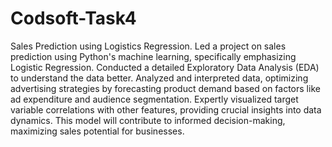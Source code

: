 # Codsoft-Task4
Sales Prediction using Logistics Regression.
Led a project on sales prediction using Python's machine learning, specifically emphasizing Logistic Regression. Conducted a detailed Exploratory Data Analysis (EDA) to understand the data better. Analyzed and interpreted data, optimizing advertising strategies by forecasting product demand based on factors like ad expenditure and audience segmentation. Expertly visualized target variable correlations with other features, providing crucial insights into data dynamics.
This model will contribute to informed decision-making, maximizing sales potential for businesses.
